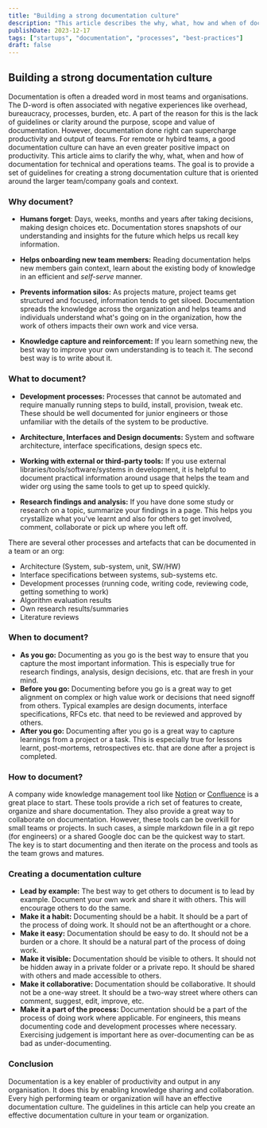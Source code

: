 ```yaml
---
title: "Building a strong documentation culture"
description: "This article describes the why, what, how and when of documentation for engineering, product and operations teams"
publishDate: 2023-12-17
tags: ["startups", "documentation", "processes", "best-practices"]
draft: false
---
```


## Building a strong documentation culture

Documentation is often a dreaded word in most teams and organisations. The D-word is often associated with negative experiences like overhead, bureaucracy, processes, burden, etc. A part of the reason for this is the lack of guidelines or clarity around the purpose, scope and value of documentation. However, documentation done right can supercharge productivity and output of teams. For remote or hybird teams, a good documentation culture can have an even greater positive impact on productivity. This article aims to clarify the why, what, when and how of documentation for technical and operations teams. The goal is to provide a set of guidelines for creating a strong documentation culture that is oriented around the larger team/company goals and context.

### Why document?

* **Humans forget**: Days, weeks, months and years after taking decisions, making design choices etc. Documentation stores snapshots of our understanding and insights for the future which helps us recall key information.

* **Helps onboarding new team members:** Reading documentation helps new members gain context, learn about the existing body of knowledge in an efficient and *self-serve* manner.
* **Prevents information silos:** As projects mature, project teams get structured and focused, information tends to get siloed. Documentation spreads the knowledge across the organization and helps teams and individuals understand what's going on in the organization, how the work of others impacts their own work and vice versa.
* **Knowledge capture and reinforcement:** If you learn something new, the best way to improve your own understanding is to teach it. The second best way is to write about it.

### What to document?

* **Development processes:** Processes that cannot be automated and require manually running steps to build, install, provision, tweak etc. These should be well documented for junior engineers or those unfamiliar with the details of the system to be productive.

* **Architecture, Interfaces and Design documents:** System and software architecture, interface specifications, design specs etc.
* **Working with external or third-party tools:** If you use external libraries/tools/software/systems in development, it is helpful to document practical information around usage that helps the team and wider org using the same tools to get up to speed quickly.
* **Research findings and analysis:** If you have done some study or research on a topic, summarize your findings in a page. This helps you crystallize what you've learnt and also for others to get involved, comment, collaborate or pick up where you left off.

There are several other processes and artefacts that can be documented in a team or an org:
* Architecture (System, sub-system, unit, SW/HW)
* Interface specifications between systems, sub-systems etc.
* Development processes (running code, writing code, reviewing code, getting something to work)
* Algorithm evaluation results
* Own research results/summaries
* Literature reviews

### When to document?

* **As you go:** Documenting as you go is the best way to ensure that you capture the most important information. This is especially true for research findings, analysis, design decisions, etc. that are fresh in your mind.
* **Before you go:** Documenting before you go is a great way to get alignment on complex or high value work or decisions that need signoff from others. Typical examples are design documents, interface specifications, RFCs etc. that need to be reviewed and approved by others.
* **After you go:** Documenting after you go is a great way to capture learnings from a project or a task. This is especially true for lessons learnt, post-mortems, retrospectives etc. that are done after a project is completed.


### How to document?

A company wide knowledge management tool like [Notion](https://www.notion.so/) or [Confluence](https://www.atlassian.com/software/confluence) is a great place to start. These tools provide a rich set of features to create, organize and share documentation. They also provide a great way to collaborate on documentation. However, these tools can be overkill for small teams or projects. In such cases, a simple markdown file in a git repo (for engineers) or a shared Google doc can be the quickest way to start. The key is to start documenting and then iterate on the process and tools as the team grows and matures.

### Creating a documentation culture

* **Lead by example:** The best way to get others to document is to lead by example. Document your own work and share it with others. This will encourage others to do the same.
* **Make it a habit:** Documenting should be a habit. It should be a part of the process of doing work. It should not be an afterthought or a chore.
* **Make it easy:** Documentation should be easy to do. It should not be a burden or a chore. It should be a natural part of the process of doing work.
* **Make it visible:** Documentation should be visible to others. It should not be hidden away in a private folder or a private repo. It should be shared with others and made accessible to others.
* **Make it collaborative:** Documentation should be collaborative. It should not be a one-way street. It should be a two-way street where others can comment, suggest, edit, improve, etc.
* **Make it a part of the process:** Documentation should be a part of the process of doing work where applicable. For engineers, this means documenting code and development processes where necessary. Exercising judgement is important here as over-documenting can be as bad as under-documenting.

### Conclusion

Documentation is a key enabler of productivity and output in any organisation. It does this by enabling knowledge sharing and collaboration. Every high performing team or organization will have an effective documentation culture. The guidelines in this article can help you create an effective documentation culture in your team or organization.